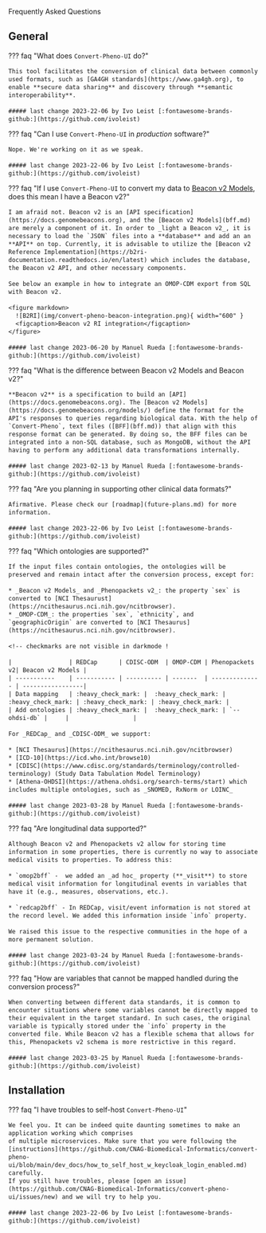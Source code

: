 Frequently Asked Questions

## General

??? faq "What does `Convert-Pheno-UI` do?"

    This tool facilitates the conversion of clinical data between commonly used formats, such as [GA4GH standards](https://www.ga4gh.org), to enable **secure data sharing** and discovery through **semantic interoperability**.

    ##### last change 2023-22-06 by Ivo Leist [:fontawesome-brands-github:](https://github.com/ivoleist)


??? faq "Can I use `Convert-Pheno-UI` in _production_ software?"

    Nope. We're working on it as we speak.

    ##### last change 2023-22-06 by Ivo Leist [:fontawesome-brands-github:](https://github.com/ivoleist)


??? faq "If I use `Convert-Pheno-UI` to convert my data to [Beacon v2 Models](bff.md), does this mean I have a Beacon v2?"

    I am afraid not. Beacon v2 is an [API specification](https://docs.genomebeacons.org), and the [Beacon v2 Models](bff.md) are merely a component of it. In order to _light a Beacon v2_, it is necessary to load the `JSON` files into a **database** and add an an **API** on top. Currently, it is advisable to utilize the [Beacon v2 Reference Implementation](https://b2ri-documentation.readthedocs.io/en/latest) which includes the database, the Beacon v2 API, and other necessary components.

    See below an example in how to integrate an OMOP-CDM export from SQL with Beacon v2.

    <figure markdown>
      ![B2RI](img/convert-pheno-beacon-integration.png){ width="600" }
      <figcaption>Beacon v2 RI integration</figcaption>
    </figure>

    ##### last change 2023-06-20 by Manuel Rueda [:fontawesome-brands-github:](https://github.com/ivoleist)

??? faq "What is the difference between Beacon v2 Models and Beacon v2?"

    **Beacon v2** is a specification to build an [API](https://docs.genomebeacons.org). The [Beacon v2 Models](https://docs.genomebeacons.org/models/) define the format for the API's responses to queries regarding biological data. With the help of `Convert-Pheno`, text files ([BFF](bff.md)) that align with this response format can be generated. By doing so, the BFF files can be integrated into a non-SQL database, such as MongoDB, without the API having to perform any additional data transformations internally.

    ##### last change 2023-02-13 by Manuel Rueda [:fontawesome-brands-github:](https://github.com/ivoleist)

??? faq "Are you planning in supporting other clinical data formats?"

    Afirmative. Please check our [roadmap](future-plans.md) for more information.

    ##### last change 2023-22-06 by Ivo Leist [:fontawesome-brands-github:](https://github.com/ivoleist)

??? faq "Which ontologies are supported?"

    If the input files contain ontologies, the ontologies will be preserved and remain intact after the conversion process, except for:

    * _Beacon v2 Models_ and _Phenopackets v2_: the property `sex` is converted to [NCI Thesaurust](https://ncithesaurus.nci.nih.gov/ncitbrowser).
    * _OMOP-CDM_: the properties `sex`, `ethnicity`, and `geographicOrigin` are converted to [NCI Thesaurus](https://ncithesaurus.nci.nih.gov/ncitbrowser).

    <!-- checkmarks are not visible in darkmode !

    |                | REDCap      | CDISC-ODM  | OMOP-CDM | Phenopackets v2| Beacon v2 Models |
    | -----------    | ----------- | ---------- | -------  | -------------- | -----------------|
    | Data mapping   | :heavy_check_mark: |  :heavy_check_mark: | :heavy_check_mark: | :heavy_check_mark: | :heavy_check_mark: |
    | Add ontologies | :heavy_check_mark: |  :heavy_check_mark: | `--ohdsi-db` |     |                  |

    For _REDCap_ and _CDISC-ODM_ we support:

    * [NCI Thesaurus](https://ncithesaurus.nci.nih.gov/ncitbrowser)
    * [ICD-10](https://icd.who.int/browse10)
    * [CDISC](https://www.cdisc.org/standards/terminology/controlled-terminology) (Study Data Tabulation Model Terminology)
    * [Athena-OHDSI](https://athena.ohdsi.org/search-terms/start) which includes multiple ontologies, such as _SNOMED, RxNorm or LOINC_

    ##### last change 2023-03-28 by Manuel Rueda [:fontawesome-brands-github:](https://github.com/ivoleist)

??? faq "Are longitudinal data supported?"

    Although Beacon v2 and Phenopackets v2 allow for storing time information in some properties, there is currently no way to associate medical visits to properties. To address this:

    * `omop2bff` -  we added an _ad hoc_ property (**_visit**) to store medical visit information for longitudinal events in variables that have it (e.g., measures, observations, etc.).

    * `redcap2bff` - In REDCap, visit/event information is not stored at the record level. We added this information inside `info` property.

    We raised this issue to the respective communities in the hope of a more permanent solution.

    ##### last change 2023-03-24 by Manuel Rueda [:fontawesome-brands-github:](https://github.com/ivoleist)

??? faq "How are variables that cannot be mapped handled during the conversion process?"

    When converting between different data standards, it is common to encounter situations where some variables cannot be directly mapped to their equivalent in the target standard. In such cases, the original variable is typically stored under the `info` property in the converted file. While Beacon v2 has a flexible schema that allows for this, Phenopackets v2 schema is more restrictive in this regard.

    ##### last change 2023-03-25 by Manuel Rueda [:fontawesome-brands-github:](https://github.com/ivoleist)

## Installation

??? faq "I have troubles to self-host `Convert-Pheno-UI`"

    We feel you. It can be indeed quite daunting sometimes to make an application working which comprises
    of multiple microservices. Make sure that you were following the [instructions](https://github.com/CNAG-Biomedical-Informatics/convert-pheno-ui/blob/main/dev_docs/how_to_self_host_w_keycloak_login_enabled.md) carefully.
    If you still have troubles, please [open an issue](https://github.com/CNAG-Biomedical-Informatics/convert-pheno-ui/issues/new) and we will try to help you.

    ##### last change 2023-22-06 by Ivo Leist [:fontawesome-brands-github:](https://github.com/ivoleist)

